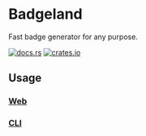 # Badgeland

Fast badge generator for any purpose.

[![docs.rs](https://merit-badge.dev/b/docs/0.7.1?color=4d76ae)](https://docs.rs/merit/)
[![crates.io](https://merit-badge.dev/b/crates.io/v0.7.1?color=fe7d37)](https://crates.io/crates/merit)


## Usage

### [Web](merit-web/Readme.md)

### [CLI](merit/Readme.md)
